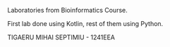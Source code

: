 Laboratories from Bioinformatics Course. 

First lab done using Kotlin, rest of them using Python. 

TIGAERU MIHAI SEPTIMIU - 1241EEA

